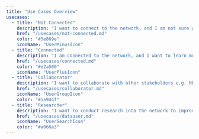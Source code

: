 ```yaml
---
title: "Use Cases Overview"
usecases:
  - title: "Not Connected"
    description: "I want to connect to the network, and I am not sure where to start"
    href: "/usecases/not-connected.md"
    color: "#5e869e"
    iconName: "UserMinusIcon"
  - title: "Connected"
    description: "I am connected to the network, and I want to learn more about utilising my assets and connection"
    href: "/usecases/connected.md"
    color: "#e2a500"
    iconName: "UserPlusIcon"
  - title: "Collaborator"
    description: "I want to collaborate with other stakeholders e.g. NESO, DNOs / DSOs, Local Authorities etc."
    href: "/usecases/collaborator.md"
    iconName: "UserGroupIcon"
    color: "#5a944f"
  - title: "Researcher"
    description: "I want to conduct research into the network to improve our knowledge, develop new products or help understand my usage"
    href: "/usecases/datauser.md"
    iconName: "UserSearchIcon"
    color: "#a066a3"
---
```

